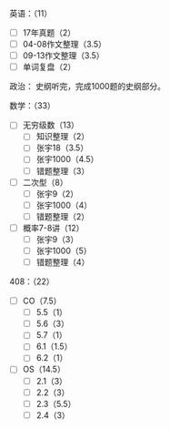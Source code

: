 
英语：（11）
- [ ] 17年真题（2）
- [ ] 04-08作文整理（3.5）
- [ ] 09-13作文整理（3.5）
- [ ] 单词复盘（2）

政治：
史纲听完，完成1000题的史纲部分。

数学：（33）
- [ ] 无穷级数（13）
	- [ ] 知识整理（2）
	- [ ] 张宇18（3.5）
	- [ ] 张宇1000（4.5）
	- [ ] 错题整理（3）
- [ ] 二次型（8）
	- [ ] 张宇9（2）
	- [ ] 张宇1000（4）
	- [ ] 错题整理（2）
- [ ] 概率7-8讲（12）
	- [ ] 张宇9（3）
	- [ ] 张宇1000（5）
	- [ ] 错题整理（4）

408：（22）
- [ ] CO（7.5）
	- [ ] 5.5（1）
	- [ ] 5.6（3）
	- [ ] 5.7（1）
	- [ ] 6.1（1.5）
	- [ ] 6.2（1）
- [ ] OS（14.5）
	- [ ] 2.1（3）
	- [ ] 2.2（3）
	- [ ] 2.3（5.5）
	- [ ] 2.4（3）